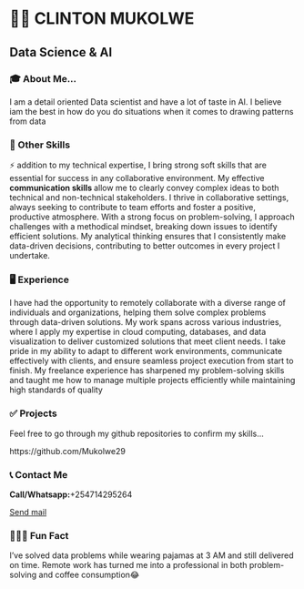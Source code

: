 <h1><b> 🧑‍🏫 CLINTON MUKOLWE</b></h1>

<h2>Data Science & AI </h2>

<h3><b>🎓 About Me...</b></h3>
<p> I am a detail oriented Data scientist and have a lot  of taste in AI. I believe iam the best in how do you do situations when it comes to drawing patterns from data </p>


<h3><b>🌟 Other Skills</b></h3>

<p> ⚡ addition to my technical expertise, I bring strong soft skills that are essential for success in any collaborative environment. My effective <b>communication skills </b>allow me to clearly convey complex ideas to both technical and non-technical stakeholders. I thrive in collaborative settings, always seeking to contribute to team efforts and foster a positive, productive atmosphere. With a strong focus on problem-solving, I approach challenges with a methodical mindset, breaking down issues to identify efficient solutions. My analytical thinking ensures that I consistently make data-driven decisions, contributing to better outcomes in every project I undertake.</p>

<h3><b>🖥️ Experience</b> </h3>
<p> I have had the opportunity to remotely collaborate with a diverse range of individuals and organizations, helping them solve complex problems through data-driven solutions. My work spans across various industries, where I apply my expertise in cloud computing, databases, and data visualization to deliver customized solutions that meet client needs. I take pride in my ability to adapt to different work environments, communicate effectively with clients, and ensure seamless project execution from start to finish. My freelance experience has sharpened my problem-solving skills and taught me how to manage multiple projects efficiently while maintaining high standards of quality</p>

<h3>✅ Projects</h3>
<p>Feel free to go through my github repositories to confirm my skills...</p>
<p>https://github.com/Mukolwe29</p>

<h3><b> 📞 Contact Me</b></h3>
<p><b>Call/Whatsapp:</b>+254714295264</p>
<p> <a href="mukolwekhoba@gmail.com">Send mail</a></p>

<h3><b>🧑‍💻😂 Fun Fact</b></h3>
<p> I’ve solved data problems while wearing pajamas at 3 AM and still delivered on time. Remote work has turned me into a professional in both problem-solving and coffee consumption😂</p>


